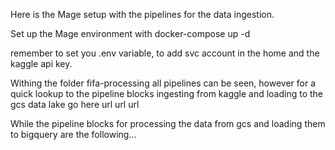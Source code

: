 Here is the Mage setup with the pipelines for the data ingestion.

Set up the Mage environment with docker-compose up -d

remember to set you .env variable, to add svc account in the home and the kaggle api key.

Withing the folder fifa-processing all pipelines can be seen, however for a quick
lookup to the pipeline blocks ingesting from kaggle and loading to the gcs data lake go here
url
url
url

While the pipeline blocks for processing the data from gcs and loading them to bigquery are the following...
